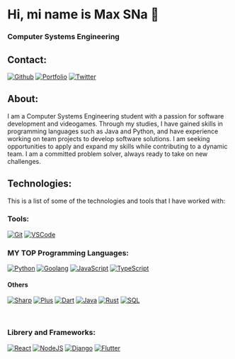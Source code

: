 # Hi, mi name is Max SNa 👋
### Computer Systems Engineering

## Contact:

[![Github](https://img.shields.io/badge/Github-Max_Nava-152D3C?style=for-the-badge&logo=github&logoColor=white&labelColor=101010)](https://github.com/MaxSNa15)
[![Portfolio](https://img.shields.io/badge/WEB-MSN-0f90f9?style=for-the-badge&logo=linktree&logoColor=white&labelColor=101010)](https://maxsna.dev/)
[![Twitter](https://img.shields.io/badge/Twitter-029ef0?style=for-the-badge&logo=twitter&logoColor=white&labelColor=101010)](https://twitter.com/Max_SNava)

## About:
I am a Computer Systems Engineering student with a passion for software development and videogames. Through my studies, I have gained skills in programming languages such as Java and Python, and have experience working on team projects to develop software solutions. I am seeking opportunities to apply and expand my skills while contributing to a dynamic team. I am a committed problem solver, always ready to take on new challenges.

## Technologies:
This is a list of some of the technologies and tools that I have worked with:

### Tools:

[![Git](https://img.shields.io/badge/Git-F05032?style=for-the-badge&logo=git&logoColor=white&labelColor=101010)]()
[![VSCode](https://img.shields.io/badge/VS_Code-007ACC?style=for-the-badge&logo=visualstudiocode&logoColor=white&labelColor=101010)]()

### MY TOP Programming Languages:

[![Python](https://img.shields.io/badge/Python-yellow?style=for-the-badge&logo=python&logoColor=white&labelColor=101010)]()
[![Goolang](https://img.shields.io/badge/Go-00ADD8?style=for-the-badge&logo=go&logoColor=white&labelColor=101010)]()
[![JavaScript](https://img.shields.io/badge/javascript-F7DF1E?style=for-the-badge&logo=javascript&logoColor=white&labelColor=101010)]()
[![TypeScript](https://img.shields.io/badge/TypeScript-3178C6?style=for-the-badge&logo=typescript&logoColor=white&labelColor=101010)]()

#### Others 
[![Sharp](https://img.shields.io/badge/C_Sharp-6D287E?style=for-the-badge&logo=csharp&logoColor=white&labelColor=101010)]()
[![Plus](https://img.shields.io/badge/C++-00599C?style=for-the-badge&logo=cplusplus&logoColor=white&labelColor=101010)]()
[![Dart](https://img.shields.io/badge/Dart-0175C2?style=for-the-badge&logo=dart&logoColor=white&labelColor=101010)]()
[![Java](https://img.shields.io/badge/Java-FD1413?style=for-the-badge&logo=coffeescript&logoColor=white&labelColor=101010)]()
[![Rust](https://img.shields.io/badge/Rust-F76D0A?style=for-the-badge&logo=rust&logoColor=white&labelColor=101010)]()
[![SQL](https://img.shields.io/badge/SQL-FCB908?style=for-the-badge&logo=liquibase&logoColor=white&labelColor=101010)]()

<br>

### Librery and Frameworks:

[![React](https://img.shields.io/badge/React-61DAFB?style=for-the-badge&logo=react&logoColor=white&labelColor=101010)]()
[![NodeJS](https://img.shields.io/badge/NodeJS-339933?style=for-the-badge&logo=node.js&logoColor=white&labelColor=101010)]()
[![Django](https://img.shields.io/badge/Django-092E20?style=for-the-badge&logo=django&logoColor=white&labelColor=101010)]()
[![Flutter](https://img.shields.io/badge/Flutter-02569B?style=for-the-badge&logo=flutter&logoColor=white&labelColor=101010)]()
